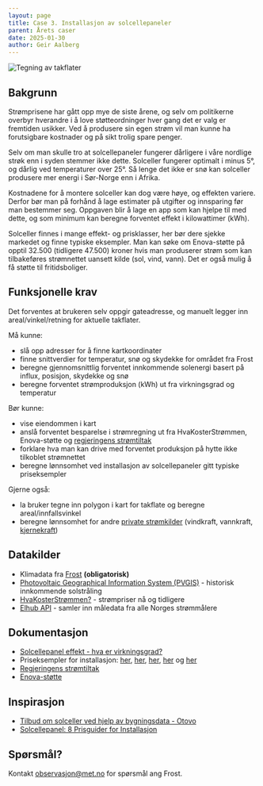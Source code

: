 ```yaml
---
layout: page
title: Case 3. Installasjon av solcellepaneler
parent: Årets caser
date: 2025-01-30
author: Geir Aalberg
---
```



![Tegning av takflater](https://datalandsbyen.norge.no/assets/uploads/files/1645011766071-otovo_ditt_tilbud_takflater_2022-02-08-11_20_58.png)


## Bakgrunn

Strømprisene har gått opp mye de siste årene, og selv om politikerne overbyr
hverandre i å love støtteordninger hver gang det er valg er fremtiden usikker.
Ved å produsere sin egen strøm vil man kunne ha forutsigbare kostnader og på
sikt trolig spare penger.

Selv om man skulle tro at solcellepaneler fungerer dårligere i våre nordlige
strøk enn i syden stemmer ikke dette. Solceller fungerer optimalt i minus 5°, og
dårlig ved temperaturer over 25°. Så lenge det ikke er snø kan solceller produsere
mer energi i Sør-Norge enn i Afrika.

Kostnadene for å montere solceller kan dog være høye, og effekten variere.
Derfor bør man på forhånd å lage estimater på utgifter og innsparing før man bestemmer seg.
Oppgaven blir å lage en app som kan hjelpe til med dette, og som minimum kan
beregne forventet effekt i kilowattimer (kWh).

Solceller finnes i mange effekt- og prisklasser, her bør dere sjekke markedet og finne
typiske eksempler.
Man kan søke om Enova-støtte på opptil 32.500 (tidligere 47.500) kroner hvis
man produserer strøm som kan tilbakeføres strømnettet uansett kilde (sol, vind, vann).
Det er også mulig å få støtte til fritidsboliger.

## Funksjonelle krav

Det forventes at brukeren selv oppgir gateadresse, og manuelt legger inn
areal/vinkel/retning for aktuelle takflater.

Må kunne:

- slå opp adresser for å finne kartkoordinater
- finne snittverdier for temperatur, snø og skydekke for området fra Frost
- beregne gjennomsnittlig forventet innkommende solenergi basert på influx, posisjon, skydekke og snø
- beregne forventet strømproduksjon (kWh) ut fra virkningsgrad og temperatur


Bør kunne:

- vise eiendommen i kart
- anslå forventet besparelse i strømregning ut fra HvaKosterStrømmen, Enova-støtte og [regjeringens strømtiltak](https://www.regjeringen.no/no/tema/energi/regjeringens-stromtiltak/id2900232/)
- forklare hva man kan drive med forventet produksjon på hytte ikke tilkoblet strømnettet
- beregne lønnsomhet ved installasjon av solcellepaneler gitt typiske priseksempler

Gjerne også:

- la bruker tegne inn polygon i kart for takflate og beregne areal/innfallsvinkel
- beregne lønnsomhet for andre [private strømkilder](https://www.enova.no/privat/alle-energitiltak/solenergi/solcelleanlegg/) (vindkraft, vannkraft, [kjernekraft](https://allthatsinteresting.com/david-hahn))

## Datakilder

- Klimadata fra [Frost](https://frost-beta.met.no/) **(obligatorisk)**
- [Photovoltaic Geographical Information System (PVGIS)](https://joint-research-centre.ec.europa.eu/photovoltaic-geographical-information-system-pvgis_en) - historisk innkommende solstråling
- [HvaKosterStrømmen?](https://www.hvakosterstrommen.no/strompris-api) - strømpriser nå og tidligere
- [Elhub API](https://tadata.no/providers/c6a9cb66-8b97-4b46-91c2-8225895f514b) - samler inn måledata fra alle Norges strømmålere

## Dokumentasjon

- [Solcellepanel effekt - hva er virkningsgrad?](https://www.otovo.no/blog/solcellepanel-solceller/solceller-norge-virkningsgrad/)
- Priseksempler for installasjon: [her](https://www.fjordkraft.no/solcellepanel/solcellepanel-pris/), [her](https://prisnorge.no/2025/01/11/solcellepanel-8-prisguider-for-installasjon/), [her](https://www.solsmart.no/pris/solcellepanel), [her](https://www.boligsmart.no/pris/solcellepanel-tak) og [her](https://solceller.no/panel-pris)
- [Regjeringens strømtiltak](https://www.regjeringen.no/no/tema/energi/regjeringens-stromtiltak/id2900232/)
- [Enova-støtte](https://www.enova.no/privat/alle-energitiltak/solenergi/solcelleanlegg/)

## Inspirasjon

- [Tilbud om solceller ved hjelp av bygningsdata - Otovo](https://datalandsbyen.norge.no/topic/150/tilbud-om-solceller-ved-hjelp-av-bygningsdata-otovo)
- [Solcellepanel: 8 Prisguider for Installasjon](https://prisnorge.no/2025/01/11/solcellepanel-8-prisguider-for-installasjon/)

## Spørsmål?

Kontakt <a href="mailto:observasjon@met.no">observasjon@met.no</a> for spørsmål ang Frost.
